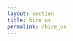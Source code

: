 ```yaml
---
layout: section
title: hire us
permalink: /hire_us
---
```

<!-- {% include sections/last_post.html last_post=site.tutorials.last%}
{% include sections/items_except_last.html items=site.tutorials%} -->
